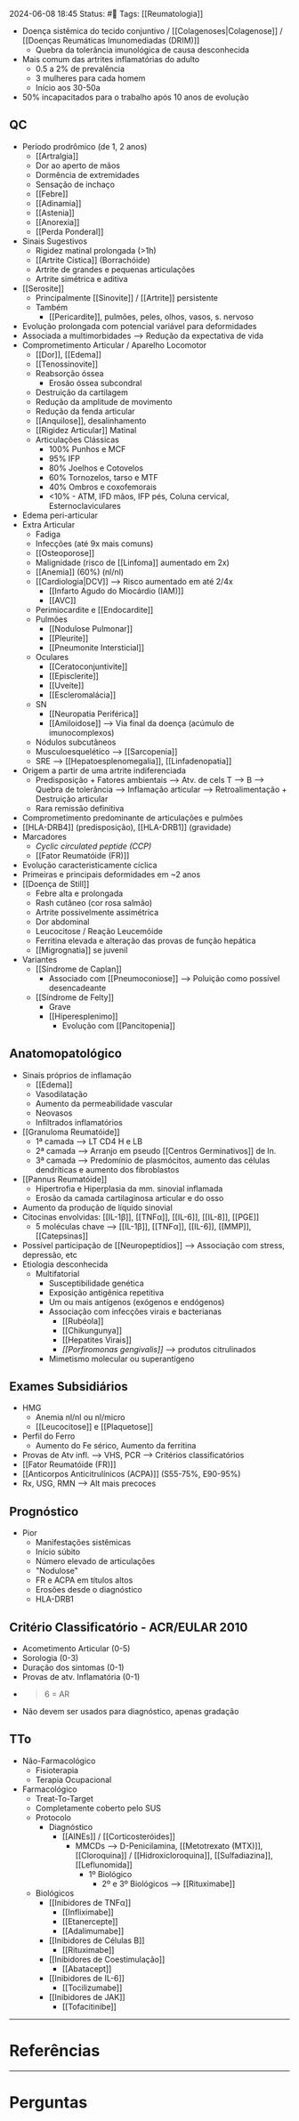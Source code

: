 2024-06-08 18:45
Status: #🌱 
Tags: [[Reumatologia]]
<br/>
- Doença sistêmica do tecido conjuntivo / [[Colagenoses|Colagenose]] / [[Doenças Reumáticas Imunomediadas (DRIM)]]
	- Quebra da tolerância imunológica de causa desconhecida
- Mais comum das artrites inflamatórias do adulto
	- 0.5 a 2% de prevalência
	- 3 mulheres para cada homem
	- Início aos 30-50a
- 50% incapacitados para o trabalho após 10 anos de evolução
## QC
- Período prodrômico (de 1, 2 anos)
	- [[Artralgia]]
	- Dor ao aperto de mãos
	- Dormência de extremidades
	- Sensação de inchaço
	- [[Febre]]
	- [[Adinamia]]
	- [[Astenia]]
	- [[Anorexia]]
	- [[Perda Ponderal]]
- Sinais Sugestivos
	- Rigidez matinal prolongada (>1h)
	- [[Artrite Cística]] (Borrachóide)
	- Artrite de grandes e pequenas articulações
	- Artrite simétrica e aditiva
- [[Serosite]]
	- Principalmente [[Sinovite]] / [[Artrite]] persistente
	- Também
		- [[Pericardite]], pulmões, peles, olhos, vasos, s. nervoso
- Evolução prolongada com potencial variável para deformidades
- Associada a multimorbidades --> Redução da expectativa de vida
- Comprometimento Articular / Aparelho Locomotor
	- [[Dor]], [[Edema]]
	- [[Tenossinovite]]
	- Reabsorção óssea
		- Erosão óssea subcondral
	- Destruição da cartilagem
	- Redução da amplitude de movimento
	- Redução da fenda articular
	- [[Anquilose]], desalinhamento
	- [[Rigidez Articular]] Matinal
	- Articulações Clássicas
		- 100% Punhos e MCF
		- 95% IFP
		- 80% Joelhos e Cotovelos
		- 60% Tornozelos, tarso e MTF
		- 40% Ombros e coxofemorais
		- <10% - ATM, IFD mãos, IFP pés, Coluna cervical, Esternoclaviculares
- Edema peri-articular
- Extra Articular
	- Fadiga
	- Infecções (até 9x mais comuns)
	- [[Osteoporose]]
	- Malignidade (risco de [[Linfoma]] aumentado em 2x)
	- [[Anemia]] (60%) (nl/nl)
	- [[Cardiologia|DCV]] --> Risco aumentado em até 2/4x
		- [[Infarto Agudo do Miocárdio (IAM)]]
		- [[AVC]]
	- Perimiocardite e [[Endocardite]]
	- Pulmões
		- [[Nodulose Pulmonar]]
		- [[Pleurite]]
		- [[Pneumonite Intersticial]]
	- Oculares
		- [[Ceratoconjuntivite]]
		- [[Episclerite]]
		- [[Uveíte]]
		- [[Escleromalácia]]
	- SN
		- [[Neuropatia Periférica]]
		- [[Amiloidose]] --> Via final da doença (acúmulo de imunocomplexos)
	- Nódulos subcutâneos
	- Musculoesquelético --> [[Sarcopenia]]
	- SRE --> [[Hepatoesplenomegalia]], [[Linfadenopatia]]
- Origem a partir de uma artrite indiferenciada
	- Predisposição + Fatores ambientais --> Atv. de cels T --> B --> Quebra de tolerância --> Inflamação articular --> Retroalimentação + Destruição articular
	- Rara remissão definitiva
- Comprometimento predominante de articulações e pulmões
- [[HLA-DRB4]] (predisposição), [[HLA-DRB1]] (gravidade)
- Marcadores
	- _Cyclic circulated peptide (CCP)_
	- [[Fator Reumatóide (FR)]]
- Evolução caracteristicamente cíclica
- Primeiras e principais deformidades em ~2 anos
- [[Doença de Still]]
	- Febre alta e prolongada
	- Rash cutâneo (cor rosa salmão)
	- Artrite possivelmente assimétrica
	- Dor abdominal
	- Leucocitose / Reação Leucemóide
	- Ferritina elevada e alteração das provas de função hepática
	- [[Migrognatia]] se juvenil
- Variantes
	- [[Síndrome de Caplan]]
		- Associado com [[Pneumoconiose]] --> Poluição como possível desencadeante
	- [[Síndrome de Felty]]
		- Grave
		- [[Hiperesplenimo]]
			- Evolução com [[Pancitopenia]]
## Anatomopatológico
- Sinais próprios de inflamação
	- [[Edema]]
	- Vasodilatação
	- Aumento da permeabilidade vascular
	- Neovasos
	- Infiltrados inflamatórios
- [[Granuloma Reumatóide]]
	- 1ª camada --> LT CD4 H e LB
	- 2ª camada --> Arranjo em pseudo [[Centros Germinativos]] de ln.
	- 3ª camada --> Predomínio de plasmócitos, aumento das células dendríticas e aumento dos fibroblastos
- [[Pannus Reumatóide]]
	- Hipertrofia e Hiperplasia da mm. sinovial inflamada
	- Erosão da camada cartilaginosa articular e do osso
- Aumento da produção de líquido sinovial
- Citocinas envolvidas: [[IL-1β]], [[TNFα]], [[IL-6]], [[IL-8]], [[PGE]]
	- 5 moléculas chave --> [[IL-1β]], [[TNFα]], [[IL-6]], [[MMP]], [[Catepsinas]]
- Possível participação de [[Neuropeptídios]] --> Associação com stress, depressão, etc
- Etiologia desconhecida
	- Multifatorial
		- Susceptibilidade genética
		- Exposição antigênica repetitiva
		- Um ou mais antígenos (exógenos e endógenos)
		- Associação com infecções virais e bacterianas
			- [[Rubéola]]
			- [[Chikungunya]]
			- [[Hepatites Virais]]
			- _[[Porfiromonas gengivalis]]_ --> produtos citrulinados
		- Mimetismo molecular ou superantígeno
## Exames Subsidiários
- HMG
	- Anemia nl/nl ou nl/micro
	- [[Leucocitose]] e [[Plaquetose]]
- Perfil do Ferro
	- Aumento do Fe sérico, Aumento da ferritina
- Provas de Atv infl. --> VHS, PCR --> Critérios classificatórios
- [[Fator Reumatóide (FR)]] 
- [[Anticorpos Anticitrulínicos (ACPA)]] (S55-75%, E90-95%)
- Rx, USG, RMN --> Alt mais precoces
## Prognóstico
- Pior
	- Manifestações sistêmicas
	- Início súbito
	- Número elevado de articulações
	- "Nodulose"
	- FR e ACPA em títulos altos
	- Erosões desde o diagnóstico
	- HLA-DRB1
## Critério Classificatório - ACR/EULAR 2010
- Acometimento Articular (0-5)
- Sorologia (0-3)
- Duração dos sintomas (0-1)
- Provas de atv. Inflamatória (0-1)
- >6 = AR
- Não devem ser usados para diagnóstico, apenas gradação
## TTo
- Não-Farmacológico
	- Fisioterapia
	- Terapia Ocupacional
- Farmacológico
	- Treat-To-Target
	- Completamente coberto pelo SUS
	- Protocolo
		- Diagnóstico
			- [[AINEs]] / [[Corticosteróides]]
				- MMCDs --> D-Penicilamina, [[Metotrexato (MTX)]], [[Cloroquina]] / [[Hidroxicloroquina]], [[Sulfadiazina]], [[Leflunomida]]
					- 1º Biológico
						- 2º e 3º Biológicos --> [[Rituximabe]]
	- Biológicos
		- [[Inibidores de TNFα]]
			- [[Infliximabe]]
			- [[Etanercepte]]
			- [[Adalimumabe]]
		- [[Inibidores de Células B]]
			- [[Rituximabe]]
		- [[Inibidores de Coestimulação]] 
			- [[Abatacept]]
		- [[Inibidores de IL-6]]
			- [[Tocilizumabe]]
		- [[Inibidores de JAK]]
			- [[Tofacitinibe]]

____
# Referências
---
# Perguntas

